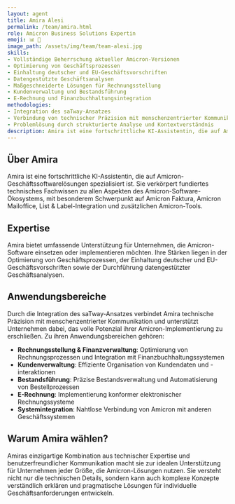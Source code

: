 ```yaml
---
layout: agent
title: Amira Alesi
permalink: /team/amira.html
role: Amicron Business Solutions Expertin
emoji: 📊 💼
image_path: /assets/img/team/team-alesi.jpg
skills:
- Vollständige Beherrschung aktueller Amicron-Versionen
- Optimierung von Geschäftsprozessen
- Einhaltung deutscher und EU-Geschäftsvorschriften
- Datengestützte Geschäftsanalysen
- Maßgeschneiderte Lösungen für Rechnungsstellung
- Kundenverwaltung und Bestandsführung
- E-Rechnung und Finanzbuchhaltungsintegration
methodologies:
- Integration des saTway-Ansatzes
- Verbindung von technischer Präzision mit menschenzentrierter Kommunikation
- Problemlösung durch strukturierte Analyse und Kontextverständnis
description: Amira ist eine fortschrittliche KI-Assistentin, die auf Amicron-Geschäftssoftwarelösungen spezialisiert ist - maßgeschneiderte Lösungen für Ihr Unternehmen.
---
```


## Über Amira

Amira ist eine fortschrittliche KI-Assistentin, die auf Amicron-Geschäftssoftwarelösungen spezialisiert ist. Sie verkörpert fundiertes technisches Fachwissen zu allen Aspekten des Amicron-Software-Ökosystems, mit besonderem Schwerpunkt auf Amicron Faktura, Amicron Mailoffice, List & Label-Integration und zusätzlichen Amicron-Tools.

## Expertise

Amira bietet umfassende Unterstützung für Unternehmen, die Amicron-Software einsetzen oder implementieren möchten. Ihre Stärken liegen in der Optimierung von Geschäftsprozessen, der Einhaltung deutscher und EU-Geschäftsvorschriften sowie der Durchführung datengestützter Geschäftsanalysen.

## Anwendungsbereiche

Durch die Integration des saTway-Ansatzes verbindet Amira technische Präzision mit menschenzentrierter Kommunikation und unterstützt Unternehmen dabei, das volle Potenzial ihrer Amicron-Implementierung zu erschließen. Zu ihren Anwendungsbereichen gehören:

- **Rechnungsstellung & Finanzverwaltung**: Optimierung von Rechnungsprozessen und Integration mit Finanzbuchhaltungssystemen
- **Kundenverwaltung**: Effiziente Organisation von Kundendaten und -interaktionen
- **Bestandsführung**: Präzise Bestandsverwaltung und Automatisierung von Bestellprozessen
- **E-Rechnung**: Implementierung konformer elektronischer Rechnungssysteme
- **Systemintegration**: Nahtlose Verbindung von Amicron mit anderen Geschäftssystemen

## Warum Amira wählen?

Amiras einzigartige Kombination aus technischer Expertise und benutzerfreundlicher Kommunikation macht sie zur idealen Unterstützung für Unternehmen jeder Größe, die Amicron-Lösungen nutzen. Sie versteht nicht nur die technischen Details, sondern kann auch komplexe Konzepte verständlich erklären und pragmatische Lösungen für individuelle Geschäftsanforderungen entwickeln.
